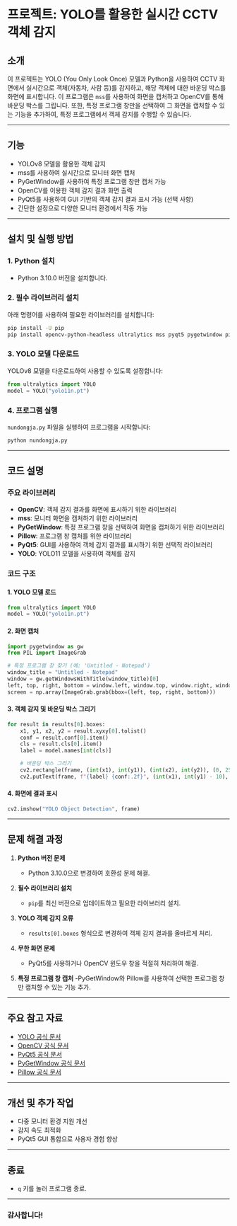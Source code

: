 # 프로젝트: YOLO를 활용한 실시간 CCTV 객체 감지

## 소개
이 프로젝트는 YOLO (You Only Look Once) 모델과 Python을 사용하여 CCTV 화면에서 실시간으로 객체(자동차, 사람 등)를 감지하고, 해당 객체에 대한 바운딩 박스를 화면에 표시합니다. 이 프로그램은 `mss`를 사용하여 화면을 캡처하고 OpenCV를 통해 바운딩 박스를 그립니다. 또한, 특정 프로그램 창만을 선택하여 그 화면을 캡처할 수 있는 기능을 추가하여, 특정 프로그램에서 객체 감지를 수행할 수 있습니다.

---

## 기능
- YOLOv8 모델을 활용한 객체 감지
- mss를 사용하여 실시간으로 모니터 화면 캡처
- PyGetWindow를 사용하여 특정 프로그램 창만 캡처 가능
- OpenCV를 이용한 객체 감지 결과 화면 출력
- PyQt5를 사용하여 GUI 기반의 객체 감지 결과 표시 가능 (선택 사항)
- 간단한 설정으로 다양한 모니터 환경에서 작동 가능

---

## 설치 및 실행 방법

### 1. Python 설치
- Python 3.10.0 버전을 설치합니다.

### 2. 필수 라이브러리 설치
아래 명령어를 사용하여 필요한 라이브러리를 설치합니다:

```bash
pip install -U pip
pip install opencv-python-headless ultralytics mss pyqt5 pygetwindow pillow
```

### 3. YOLO 모델 다운로드
YOLOv8 모델을 다운로드하여 사용할 수 있도록 설정합니다:

```python
from ultralytics import YOLO
model = YOLO("yolo11n.pt")
```

### 4. 프로그램 실행
`nundongja.py` 파일을 실행하여 프로그램을 시작합니다:

```bash
python nundongja.py
```

---

## 코드 설명

### 주요 라이브러리
- **OpenCV**: 객체 감지 결과를 화면에 표시하기 위한 라이브러리
- **mss**: 모니터 화면을 캡처하기 위한 라이브러리
- **PyGetWindow**: 특정 프로그램 창을 선택하여 화면을 캡처하기 위한 라이브러리
- **Pillow**: 프로그램 창 캡처를 위한 라이브러리
- **PyQt5**: GUI를 사용하여 객체 감지 결과를 표시하기 위한 선택적 라이브러리
- **YOLO**: YOLO11 모델을 사용하여 객체를 감지

### 코드 구조

#### 1. YOLO 모델 로드
```python
from ultralytics import YOLO
model = YOLO("yolo11n.pt")
```

#### 2. 화면 캡처
```python
import pygetwindow as gw
from PIL import ImageGrab

# 특정 프로그램 창 찾기 (예: 'Untitled - Notepad')
window_title = "Untitled - Notepad"
window = gw.getWindowsWithTitle(window_title)[0]
left, top, right, bottom = window.left, window.top, window.right, window.bottom
screen = np.array(ImageGrab.grab(bbox=(left, top, right, bottom)))

```

#### 3. 객체 감지 및 바운딩 박스 그리기
```python
for result in results[0].boxes:
    x1, y1, x2, y2 = result.xyxy[0].tolist()
    conf = result.conf[0].item()
    cls = result.cls[0].item()
    label = model.names[int(cls)]

    # 바운딩 박스 그리기
    cv2.rectangle(frame, (int(x1), int(y1)), (int(x2), int(y2)), (0, 255, 0), 2)
    cv2.putText(frame, f"{label} {conf:.2f}", (int(x1), int(y1) - 10), cv2.FONT_HERSHEY_SIMPLEX, 0.5, (0, 255, 0), 2)
```

#### 4. 화면에 결과 표시
```python
cv2.imshow("YOLO Object Detection", frame)
```

---

## 문제 해결 과정

1. **Python 버전 문제**
   - Python 3.10.0으로 변경하여 호환성 문제 해결.

2. **필수 라이브러리 설치**
   - `pip`를 최신 버전으로 업데이트하고 필요한 라이브러리 설치.

3. **YOLO 객체 감지 오류**
   - `results[0].boxes` 형식으로 변경하여 객체 감지 결과를 올바르게 처리.

4. **무한 화면 문제**
   - PyQt5를 사용하거나 OpenCV 윈도우 창을 적절히 처리하여 해결.
  
5. **특정 프로그램 창 캡처**
    -PyGetWindow와 Pillow를 사용하여 선택한 프로그램 창만 캡처할 수 있는 기능 추가.

---

## 주요 참고 자료
- [YOLO 공식 문서](https://docs.ultralytics.com/)
- [OpenCV 공식 문서](https://docs.opencv.org/)
- [PyQt5 공식 문서](https://riverbankcomputing.com/software/pyqt/intro)
- [PyGetWindow 공식 문서](https://pygetwindow.readthedocs.io/en/latest/)
- [Pillow 공식 문서](https://pillow.readthedocs.io/en/stable/)

---

## 개선 및 추가 작업
- 다중 모니터 환경 지원 개선
- 감지 속도 최적화
- PyQt5 GUI 통합으로 사용자 경험 향상

---

## 종료
- `q` 키를 눌러 프로그램 종료.

---

### 감사합니다!

